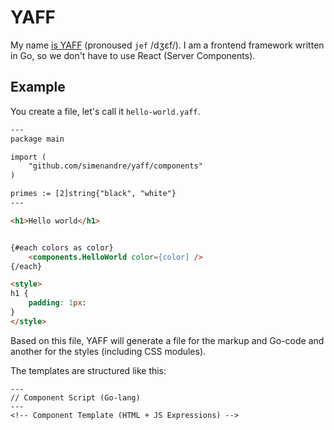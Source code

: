 # YAFF

My name [is YAFF](https://youtu.be/qkBx0gMGuhY?t=19) (pronoused `jef` /dʒɛf/). I am a frontend
framework written in Go, so we don't have to use React (Server Components). 

## Example

You create a file, let's call it `hello-world.yaff`.

```html
---
package main

import (
	"github.com/simenandre/yaff/components"
)

primes := [2]string{"black", "white"}
---

<h1>Hello world</h1>


{#each colors as color}
	<components.HelloWorld color={color] />
{/each}

<style>
h1 {
	padding: 1px:
}
</style>
```

Based on this file, YAFF will generate a file for the markup and Go-code and another
for the styles (including CSS modules).

The templates are structured like this:

```
---
// Component Script (Go-lang)
---
<!-- Component Template (HTML + JS Expressions) -->
```
